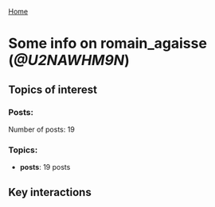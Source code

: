 [Home](https://kelu124.github.io/echommunity/)

# Some info on __romain_agaisse__ (_@U2NAWHM9N_)


## Topics of interest

### Posts: 

Number of posts: 19

### Topics:

* __posts__: 19 posts

## Key interactions 


